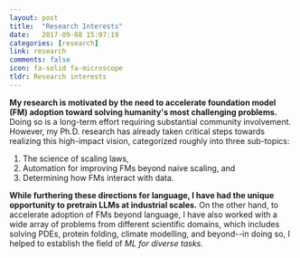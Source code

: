 ```yaml
---
layout: post
title:  "Research Interests"
date:   2017-09-08 15:07:19
categories: [research]
link: research
comments: false
icon: fa-solid fa-microscope
tldr: Research interests
---
```


**My research is motivated by the need to accelerate foundation model (FM) adoption toward solving humanity's most challenging problems.** Doing so is a long-term effort requiring substantial community involvement. However, my Ph.D. research has already taken critical steps towards realizing this high-impact vision, categorized roughly into three sub-topics: 

1. The science of scaling laws,
2. Automation for improving FMs beyond naive scaling, and
3. Determining how FMs interact with data. 
   
**While furthering these directions for language, I have had the unique opportunity to pretrain LLMs at industrial scales.** On the other hand, to accelerate adoption of FMs beyond language, I have also worked with a wide array of problems from different scientific domains, which includes solving PDEs, protein folding, climate modelling, and beyond--in doing so, I helped to establish the field of *ML for diverse tasks.* 


<!--
My research is motivated by the need to democratize machine learning and foundation models to handle the long tail of emerging ML tasks in the sciences and beyond. 
In order to use these models to solve high-impact problems in the sciences, my work aims to solve two main challenges: 
1. determine what additional data to provide them and understand how it interacts with pretraining data, and
2. automate the process of adapting them to new problems.
   
To address these challenges, I am focused on the intersection of data-centric ML (which aims to solve 1) and automated machine learning (AutoML; which aims to solve 2), or more concisely *data-centric AutoML*.
As a result of these motivating challenges, my work on developing the foundations of *data-centric AutoML* has a focus on diverse ML tasks that are far afield from standard ML domains.
These often include problems related to solving PDEs, protein folding, climate modeling, and beyond.
-->

<!--I am interested in Data-Centric AutoML--i.e., using AutoML as a data-centric tool to make machine learning more accessible and practically applicable to new domains while reducing human involvement. 
Recently, this has involved developing Data-Centric ML and AutoML techniques that lower the barrier to entry for the long tail of emerging ML applications. 
I have also developed benchmarks and competitions as a means of measuring progress on emerging ML applications that are far afield from well-explored domains in ML such as vision and language. -->


[sprocket]: https://sprocketlab.github.io/
[fred]: https://pages.cs.wisc.edu/~fredsala/
[ameet]: https://www.cs.cmu.edu/~atalwalk/
[zack]: https://www.zacharylipton.com/
[sanjoy]: https://cseweb.ucsd.edu/~dasgupta/
[gary]: https://cseweb.ucsd.edu/~gary/
[greg]: https://greg.jamison.cc/home.php
[seb]: http://sbubeck.com/
[tri]: https://tridao.me/
[dh]: https://dieuwkehupkes.nl/

[js]: https://www.janestreet.com/join-jane-street/programs-and-events/grf-profiles-2025/
[meta]: https://ai.meta.com/meta-ai/
[together]: https://www.together.ai/
[msr]: https://www.microsoft.com/en-us/research/
[fcc]: https://www.fresnocitycollege.edu
[ucsd]: https://ucsd.edu/
[cmu]: https://www.cmu.edu/
[wisc]: https://www.cs.wisc.edu


[mlsys_rising_stars]: https://mlcommons.org/en/news/rising-stars-2023/
[mlcommons]: https://mlcommons.org/en/
[prove]: https://www.prove.com/
